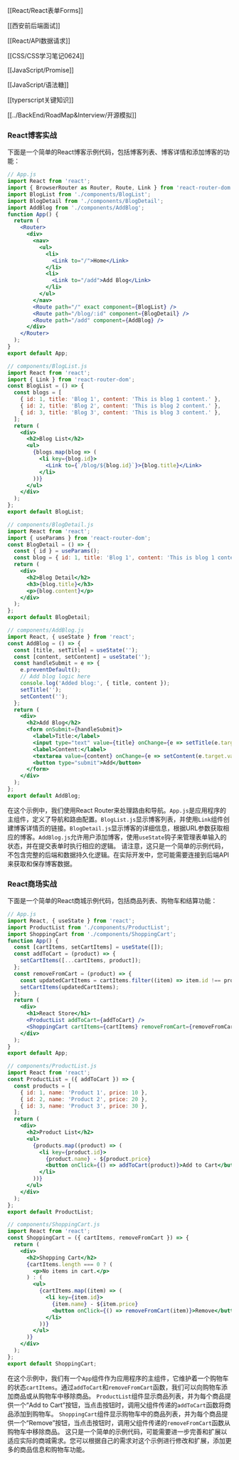 [[React/React表单Forms]]

[[西安前后端面试]]

[[React/API数据请求]]

[[CSS/CSS学习笔记0624]]


[[JavaScript/Promise]]

[[JavaScript/语法糖]]

[[typerscript关键知识]]

[[../BackEnd/RoadMap&Interview/开源模拟]]



### React博客实战

下面是一个简单的React博客示例代码，包括博客列表、博客详情和添加博客的功能：

```jsx
// App.js
import React from 'react';
import { BrowserRouter as Router, Route, Link } from 'react-router-dom';
import BlogList from './components/BlogList';
import BlogDetail from './components/BlogDetail';
import AddBlog from './components/AddBlog';
function App() {
  return (
    <Router>
      <div>
        <nav>
          <ul>
            <li>
              <Link to="/">Home</Link>
            </li>
            <li>
              <Link to="/add">Add Blog</Link>
            </li>
          </ul>
        </nav>
        <Route path="/" exact component={BlogList} />
        <Route path="/blog/:id" component={BlogDetail} />
        <Route path="/add" component={AddBlog} />
      </div>
    </Router>
  );
}
export default App;
```
```jsx
// components/BlogList.js
import React from 'react';
import { Link } from 'react-router-dom';
const BlogList = () => {
  const blogs = [
    { id: 1, title: 'Blog 1', content: 'This is blog 1 content.' },
    { id: 2, title: 'Blog 2', content: 'This is blog 2 content.' },
    { id: 3, title: 'Blog 3', content: 'This is blog 3 content.' },
  ];
  return (
    <div>
      <h2>Blog List</h2>
      <ul>
        {blogs.map(blog => (
          <li key={blog.id}>
            <Link to={`/blog/${blog.id}`}>{blog.title}</Link>
          </li>
        ))}
      </ul>
    </div>
  );
};
export default BlogList;
```
```jsx
// components/BlogDetail.js
import React from 'react';
import { useParams } from 'react-router-dom';
const BlogDetail = () => {
  const { id } = useParams();
  const blog = { id: 1, title: 'Blog 1', content: 'This is blog 1 content.' };
  return (
    <div>
      <h2>Blog Detail</h2>
      <h3>{blog.title}</h3>
      <p>{blog.content}</p>
    </div>
  );
};
export default BlogDetail;
```
```jsx
// components/AddBlog.js
import React, { useState } from 'react';
const AddBlog = () => {
  const [title, setTitle] = useState('');
  const [content, setContent] = useState('');
  const handleSubmit = e => {
    e.preventDefault();
    // Add blog logic here
    console.log('Added blog:', { title, content });
    setTitle('');
    setContent('');
  };
  return (
    <div>
      <h2>Add Blog</h2>
      <form onSubmit={handleSubmit}>
        <label>Title:</label>
        <input type="text" value={title} onChange={e => setTitle(e.target.value)} />
        <label>Content:</label>
        <textarea value={content} onChange={e => setContent(e.target.value)} />
        <button type="submit">Add</button>
      </form>
    </div>
  );
};
export default AddBlog;
```
在这个示例中，我们使用React Router来处理路由和导航。`App.js`是应用程序的主组件，定义了导航和路由配置。`BlogList.js`显示博客列表，并使用`Link`组件创建博客详情页的链接。`BlogDetail.js`显示博客的详细信息，根据URL参数获取相应的博客。`AddBlog.js`允许用户添加博客，使用`useState`钩子来管理表单输入的状态，并在提交表单时执行相应的逻辑。
请注意，这只是一个简单的示例代码，不包含完整的后端和数据持久化逻辑。在实际开发中，您可能需要连接到后端API来获取和保存博客数据。

### React商场实战

下面是一个简单的React商城示例代码，包括商品列表、购物车和结算功能：

```jsx
// App.js
import React, { useState } from 'react';
import ProductList from './components/ProductList';
import ShoppingCart from './components/ShoppingCart';
function App() {
  const [cartItems, setCartItems] = useState([]);
  const addToCart = (product) => {
    setCartItems([...cartItems, product]);
  };
  const removeFromCart = (product) => {
    const updatedCartItems = cartItems.filter((item) => item.id !== product.id);
    setCartItems(updatedCartItems);
  };
  return (
    <div>
      <h1>React Store</h1>
      <ProductList addToCart={addToCart} />
      <ShoppingCart cartItems={cartItems} removeFromCart={removeFromCart} />
    </div>
  );
}
export default App;
```
```jsx
// components/ProductList.js
import React from 'react';
const ProductList = ({ addToCart }) => {
  const products = [
    { id: 1, name: 'Product 1', price: 10 },
    { id: 2, name: 'Product 2', price: 20 },
    { id: 3, name: 'Product 3', price: 30 },
  ];
  return (
    <div>
      <h2>Product List</h2>
      <ul>
        {products.map((product) => (
          <li key={product.id}>
            {product.name} - ${product.price}
            <button onClick={() => addToCart(product)}>Add to Cart</button>
          </li>
        ))}
      </ul>
    </div>
  );
};
export default ProductList;
```
```jsx
// components/ShoppingCart.js
import React from 'react';
const ShoppingCart = ({ cartItems, removeFromCart }) => {
  return (
    <div>
      <h2>Shopping Cart</h2>
      {cartItems.length === 0 ? (
        <p>No items in cart.</p>
      ) : (
        <ul>
          {cartItems.map((item) => (
            <li key={item.id}>
              {item.name} - ${item.price}
              <button onClick={() => removeFromCart(item)}>Remove</button>
            </li>
          ))}
        </ul>
      )}
    </div>
  );
};
export default ShoppingCart;
```
在这个示例中，我们有一个`App`组件作为应用程序的主组件，它维护着一个购物车的状态`cartItems`。通过`addToCart`和`removeFromCart`函数，我们可以向购物车添加商品或从购物车中移除商品。
`ProductList`组件显示商品列表，并为每个商品提供一个“Add to Cart”按钮，当点击按钮时，调用父组件传递的`addToCart`函数将商品添加到购物车。
`ShoppingCart`组件显示购物车中的商品列表，并为每个商品提供一个“Remove”按钮，当点击按钮时，调用父组件传递的`removeFromCart`函数从购物车中移除商品。
这只是一个简单的示例代码，可能需要进一步完善和扩展以适应实际的商城需求。您可以根据自己的需求对这个示例进行修改和扩展，添加更多的商品信息和购物车功能。

